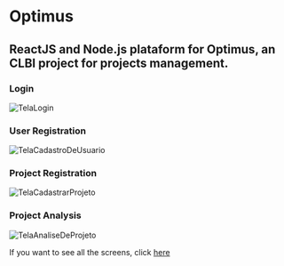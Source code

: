 # Optimus

## ReactJS and Node.js plataform for Optimus, an CLBI project for projects management.

### Login
![TelaLogin](https://user-images.githubusercontent.com/22225821/99595308-41942c00-29d3-11eb-9065-0a5b1dbfb543.png)

### User Registration
![TelaCadastroDeUsuario](https://user-images.githubusercontent.com/22225821/99595581-be270a80-29d3-11eb-8b12-b71712a1ed25.png)

### Project Registration
![TelaCadastrarProjeto](https://user-images.githubusercontent.com/22225821/99595689-eadb2200-29d3-11eb-8b12-4c011861f7de.png)

### Project Analysis
![TelaAnaliseDeProjeto](https://user-images.githubusercontent.com/22225821/99595717-f9293e00-29d3-11eb-956a-af5b5beb9085.png)

If you want to see all the screens, click <a href=“https://github.com/gabrielvrl/Optimus/tree/master/Imagens“>here</a>
